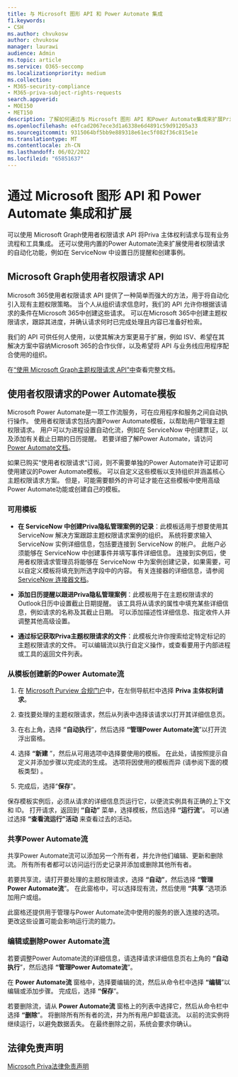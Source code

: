 ```yaml
---
title: 与 Microsoft 图形 API 和 Power Automate 集成
f1.keywords:
- CSH
ms.author: chvukosw
author: chvukosw
manager: laurawi
audience: Admin
ms.topic: article
ms.service: O365-seccomp
ms.localizationpriority: medium
ms.collection:
- M365-security-compliance
- M365-priva-subject-rights-requests
search.appverid:
- MOE150
- MET150
description: 了解如何通过与 Microsoft 图形 API 和Power Automate集成来扩展Priva 主体权利请求功能。
ms.openlocfilehash: e4fcad2067ece3d1a6338e6d4891c59d91205a33
ms.sourcegitcommit: 9315064bf5bb9e889318e61ec5f082f36c815e1e
ms.translationtype: MT
ms.contentlocale: zh-CN
ms.lasthandoff: 06/02/2022
ms.locfileid: "65851637"
---
```

# <a name="integrate-and-extend-through-microsoft-graph-api-and-power-automate"></a>通过 Microsoft 图形 API 和 Power Automate 集成和扩展

可以使用 Microsoft Graph使用者权限请求 API 将Priva 主体权利请求与现有业务流程和工具集成。 还可以使用内置的Power Automate流来扩展使用者权限请求的自动化功能，例如在 ServiceNow 中设置日历提醒和创建事例。

## <a name="microsoft-graph-subject-rights-requests-api"></a>Microsoft Graph使用者权限请求 API

Microsoft 365使用者权限请求 API 提供了一种简单而强大的方法，用于将自动化引入现有主题权限策略。 当个人从组织请求信息时，我们的 API 允许你根据该请求的条件在Microsoft 365中创建这些请求。 可以在Microsoft 365中创建主题权限请求，跟踪其进度，并确认请求何时已完成处理且内容已准备好检索。

我们的 API 可供任何人使用，以使其解决方案更易于扩展，例如 ISV、希望在其解决方案中容纳Microsoft 365的合作伙伴，以及希望将 API 与业务线应用程序配合使用的组织。

在[“使用 Microsoft Graph主题权限请求 API”中](/graph/api/resources/subjectrightsrequest-subjectrightsrequestapioverview)查看完整文档。

## <a name="power-automate-templates-for-subject-rights-requests"></a>使用者权限请求的Power Automate模板

Microsoft Power Automate是一项工作流服务，可在应用程序和服务之间自动执行操作。 使用者权限请求包括内置Power Automate模板，以帮助用户管理主题权限请求。 用户可以为进程设置自动化流，例如在 ServiceNow 中创建票证，以及添加有关截止日期的日历提醒。 若要详细了解Power Automate，请访问[Power Automate文档](/power-automate/getting-started)。

如果已购买“使用者权限请求”订阅，则不需要单独的Power Automate许可证即可使用建议的Power Automate模板。 可以自定义这些模板以支持组织并涵盖核心主题权限请求方案。 但是，可能需要额外的许可证才能在这些模板中使用高级Power Automate功能或创建自己的模板。

### <a name="available-templates"></a>可用模板

- **在 ServiceNow 中创建Priva隐私管理案例的记录**：此模板适用于想要使用其 ServiceNow 解决方案跟踪主题权限请求案例的组织。 系统将要求输入 ServiceNow 实例详细信息，包括要连接到 ServiceNow 的帐户。 此帐户必须能够在 ServiceNow 中创建事件并填写事件详细信息。 连接到实例后，使用者权限请求管理员将能够在 ServiceNow 中为案例创建记录，如果需要，可以自定义模板将填充到所选字段中的内容。 有关连接器的详细信息，请参阅 [ServiceNow 连接器文档](/connectors/service-now/)。

- **添加日历提醒以跟进Priva隐私管理案例**：此模板用于在主题权限请求的Outlook日历中设置截止日期提醒。 该工具将从请求的属性中填充某些详细信息，例如请求的名称及其截止日期。 可以添加描述性详细信息、指定收件人并调整其他高级设置。

- **通过标记获取Priva主题权限请求的文件**：此模板允许你搜索给定特定标记的主题权限请求的文件。 可以编辑流以执行自定义操作，或查看要用于内部进程或工具的返回文件列表。

### <a name="create-a-new-power-automate-flow-from-a-template"></a>从模板创建新的Power Automate流

1. 在 [Microsoft Purview 合规门户](https://compliance.microsoft.com/)中，在左侧导航栏中选择 **Priva 主体权利请求**。

2. 查找要处理的主题权限请求，然后从列表中选择该请求以打开其详细信息页。

3. 在右上角，选择 **“自动执行**”，然后选择 **“管理Power Automate流**”以打开流浮出窗格。

4. 选择 **“新建** ”，然后从可用选项中选择要使用的模板。 在此处，请按照提示自定义并添加步骤以完成流的生成。 选项将因使用的模板而异 (请参阅下面的模板类型) 。

5. 完成后，选择“**保存**”。

保存模板实例后，必须从请求的详细信息页运行它，以便流实例具有正确的上下文和 ID。 打开请求，返回到 **“自动”** 菜单，选择模板，然后选择 **“运行流**”。 可以通过选择 **“查看流运行”活动** 来查看过去的活动。

### <a name="share-a-power-automate-flow"></a>共享Power Automate流

共享Power Automate流可以添加另一个所有者，并允许他们编辑、更新和删除流。 所有所有者都可以访问运行历史记录并添加或删除其他所有者。 

若要共享流，请打开要处理的主题权限请求，选择 **“自动”**，然后选择 **“管理Power Automate流**”。 在此窗格中，可以选择现有流，然后使用 **“共享** ”选项添加用户或组。

此窗格还提供用于管理与Power Automate流中使用的服务的嵌入连接的选项。 更改这些设置可能会影响运行流的能力。

### <a name="edit-or-delete-power-automate-flow"></a>编辑或删除Power Automate流

若要调整Power Automate流的详细信息，请选择请求详细信息页右上角的 **“自动执行**”，然后选择 **“管理Power Automate流**”。

在 **Power Automate流** 窗格中，选择要编辑的流，然后从命令栏中选择 **“编辑**”以编辑或添加步骤。 完成后，选择 **“保存**”。

若要删除流，请从 **Power Automate流** 窗格上的列表中选择它，然后从命令栏中选择 **“删除**”。 将删除所有所有者的流，并为所有用户卸载该流。 以前的流实例将继续运行，以避免数据丢失。 在最终删除之前，系统会要求你确认。

## <a name="legal-disclaimer"></a>法律免责声明

[Microsoft Priva法律免责声明](priva-disclaimer.md)
